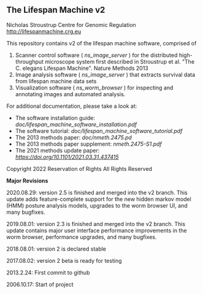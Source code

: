 ## The Lifespan Machine v2

Nicholas Stroustrup
Centre for Genomic Regulation
http://lifespanmachine.crg.eu

This repository contains v2 of the lifespan machine software, comprised of

1. Scanner control software ( *ns_image_server* ) for the distributed high-throughput microscope system first described in Stroustrup et al. "The C. elegans Lifespan Machine". Nature Methods 2013
2. Image analysis software ( *ns_image_server* ) that extracts survival data from lifespan machine data sets
3. Visualization software ( *ns_worm_browser* ) for inspecting and annotating images and automated analysis.

For additional documentation, please take a look at:

- The software installation guide: *doc/lifespan_machine_software_installation.pdf*
- The software tutorial: *doc/lifespan_machine_software_tutorial.pdf*
- The 2013 methods paper: *doc/nmeth.2475.pd*
- The 2013 methods paper supplement: *nmeth.2475-S1.pdf*
- The 2021 methods update paper: *https://doi.org/10.1101/2021.03.31.437415* 

Copyright 2022
Reservation of Rights
All Rights Reserved

**Major Revisions**

2020.08.29: version 2.5 is finished and merged into the v2 branch.  This update adds feature-complete support for the new hidden markov model (HMM) posture analysis models, upgrades to the worm browser UI, and many bugfixes.

2019.08.01: version 2.3 is finished and merged into the v2 branch.  This update contains major user interface performance improvements in the worm browser, performance upgrades, and many bugfixes. 

2018.08.01: version 2 is declared stable

2017.08.02: version 2 beta is ready for testing

2013.2.24: First commit to github

2006.10.17: Start of project
